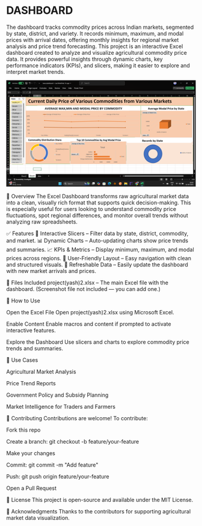 # DASHBOARD
The dashboard tracks commodity prices across Indian markets, segmented by state, district, and variety. It records minimum, maximum, and modal prices with arrival dates, offering monthly insights for regional market analysis and price trend forecasting.
This project is an interactive Excel dashboard created to analyze and visualize agricultural commodity price data. It provides powerful insights through dynamic charts, key performance indicators (KPIs), and slicers, making it easier to explore and interpret market trends.

![Dashboard Screenshot](https://github.com/genjitarunkumar/DASHBOARD/blob/main/Screenshot%20(102).png)

🧾 Overview
The Excel Dashboard transforms raw agricultural market data into a clean, visually rich format that supports quick decision-making. This is especially useful for users looking to understand commodity price fluctuations, spot regional differences, and monitor overall trends without analyzing raw spreadsheets.

✅ Features
📌 Interactive Slicers – Filter data by state, district, commodity, and market.
📊 Dynamic Charts – Auto-updating charts show price trends and summaries.
📈 KPIs & Metrics – Display minimum, maximum, and modal prices across regions.
🧩 User-Friendly Layout – Easy navigation with clean and structured visuals.
🔄 Refreshable Data – Easily update the dashboard with new market arrivals and prices.

📁 Files Included
project(yash)2.xlsx – The main Excel file with the dashboard.
(Screenshot file not included — you can add one.)

🚀 How to Use

Open the Excel File
Open project(yash)2.xlsx using Microsoft Excel.

Enable Content
Enable macros and content if prompted to activate interactive features.

Explore the Dashboard
Use slicers and charts to explore commodity price trends and summaries.

📌 Use Cases

Agricultural Market Analysis

Price Trend Reports

Government Policy and Subsidy Planning

Market Intelligence for Traders and Farmers

🤝 Contributing
Contributions are welcome! To contribute:

Fork this repo

Create a branch: git checkout -b feature/your-feature

Make your changes

Commit: git commit -m "Add feature"

Push: git push origin feature/your-feature

Open a Pull Request

📄 License
This project is open-source and available under the MIT License.

🙌 Acknowledgments
Thanks to the contributors for supporting agricultural market data visualization.
